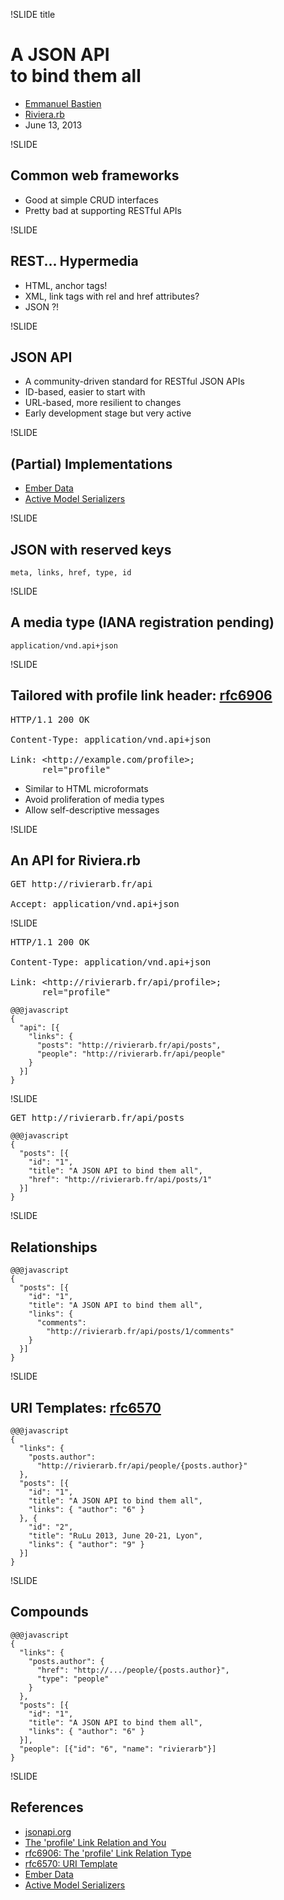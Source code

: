 !SLIDE title
# A JSON API<br/>to bind them all #
<div class="title_desc">
  <ul>
    <li><a href="http://twitter.com/ebastien">Emmanuel Bastien</a></li>
    <li><a href="http://rivierarb.fr">Riviera.rb</a></li>
    <li>June 13, 2013</li>
  </ul>
</div>

!SLIDE
## Common web frameworks ##
* Good at simple CRUD interfaces
* Pretty bad at supporting RESTful APIs

!SLIDE
## REST... Hypermedia ##
* HTML, anchor tags!
* XML, link tags with rel and href attributes?
* JSON ?!

!SLIDE
## JSON API ##
* A community-driven standard for RESTful JSON APIs
* ID-based, easier to start with
* URL-based, more resilient to changes
* Early development stage but very active

!SLIDE
## (Partial) Implementations ##
* [Ember Data](https://github.com/emberjs/data)
* [Active Model Serializers](https://github.com/rails-api/active_model_serializers)

!SLIDE
## JSON with reserved keys ##
    meta, links, href, type, id

!SLIDE
## A media type (IANA registration pending) ##
    application/vnd.api+json

!SLIDE
## Tailored with profile link header: [rfc6906](http://tools.ietf.org/html/rfc6906) ##
<pre>
HTTP/1.1 200 OK

Content-Type: application/vnd.api+json

Link: &lt;http://example.com/profile>;
      rel="profile"
</pre>
* Similar to HTML microformats
* Avoid proliferation of media types
* Allow self-descriptive messages

!SLIDE
## An API for Riviera.rb ##
<pre>
GET http://rivierarb.fr/api

Accept: application/vnd.api+json
</pre>

!SLIDE
<pre>
HTTP/1.1 200 OK

Content-Type: application/vnd.api+json

Link: &lt;http://rivierarb.fr/api/profile>;
      rel="profile"
</pre>

    @@@javascript
    {
      "api": [{
        "links": {
          "posts": "http://rivierarb.fr/api/posts",
          "people": "http://rivierarb.fr/api/people"
        }
      }]
    }

!SLIDE
<pre>GET http://rivierarb.fr/api/posts</pre>
    @@@javascript
    {
      "posts": [{
        "id": "1",
        "title": "A JSON API to bind them all",
        "href": "http://rivierarb.fr/api/posts/1"
      }]
    }

!SLIDE
## Relationships ##
    @@@javascript
    {
      "posts": [{
        "id": "1",
        "title": "A JSON API to bind them all",
        "links": {
          "comments":
            "http://rivierarb.fr/api/posts/1/comments"
        }
      }]
    }

!SLIDE
## URI Templates: [rfc6570](http://tools.ietf.org/html/rfc6570) ##
    @@@javascript
    {
      "links": {
        "posts.author":
          "http://rivierarb.fr/api/people/{posts.author}"
      },
      "posts": [{
        "id": "1",
        "title": "A JSON API to bind them all",
        "links": { "author": "6" }
      }, {
        "id": "2",
        "title": "RuLu 2013, June 20-21, Lyon",
        "links": { "author": "9" }
      }]
    }

!SLIDE
## Compounds ##
    @@@javascript
    {
      "links": {
        "posts.author": {
          "href": "http://.../people/{posts.author}",
          "type": "people"
        }
      },
      "posts": [{
        "id": "1",
        "title": "A JSON API to bind them all",
        "links": { "author": "6" }
      }],
      "people": [{"id": "6", "name": "rivierarb"}]
    }

!SLIDE
## References ##
* [jsonapi.org](http://jsonapi.org/)
* [The 'profile' Link Relation and You](http://www.designinghypermediaapis.com/blog/the-profile-link-relation-and-you.html)
* [rfc6906: The 'profile' Link Relation Type](http://tools.ietf.org/html/rfc6906)
* [rfc6570: URI Template](http://tools.ietf.org/html/rfc6570)
* [Ember Data](https://github.com/emberjs/data)
* [Active Model Serializers](https://github.com/rails-api/active_model_serializers)
